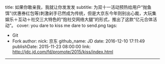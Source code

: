 title: 如果你敢亲我，我就让你发发发
subtitle: 为双十一活动预热给用户“抛鱼饵”(优惠券红包等)刺激剁手已然成为传统，但是大京东今年则别出心裁，大玩集娱乐＋互动＋社交三大特色的“抱社交网络大腿”的形式，推出了这款“亿元合体活动”。
cover: you dare to kiss me dare to send.png
tags:
  - Git
  - Fork
author:
  nick: 京东
  github_name: JD
date: 2016-12-10 17:11:49
publishDate: 2015-11-23 08:00:00
link: http://jdc.jd.com/fd/promote/2015/kiss/index.html
---

<!-- more -->
